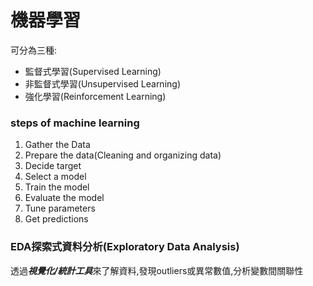 # 機器學習
可分為三種:
+ 監督式學習(Supervised Learning)
+ 非監督式學習(Unsupervised Learning)
+ 強化學習(Reinforcement Learning)

### steps of machine learning
1. Gather the Data
2. Prepare the data(Cleaning and organizing data)
3. Decide target
4. Select a model
5. Train the model
6. Evaluate the model
7. Tune parameters
8. Get predictions 

### EDA探索式資料分析(Exploratory Data Analysis)
透過***視覺化/統計工具***來了解資料,發現outliers或異常數值,分析變數間關聯性
